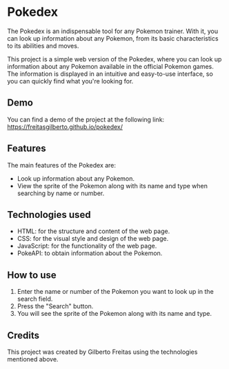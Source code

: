 # Pokedex

The Pokedex is an indispensable tool for any Pokemon trainer. With it, you can look up information about any Pokemon, from its basic characteristics to its abilities and moves.

This project is a simple web version of the Pokedex, where you can look up information about any Pokemon available in the official Pokemon games. The information is displayed in an intuitive and easy-to-use interface, so you can quickly find what you're looking for.

## Demo

You can find a demo of the project at the following link: https://freitasgilberto.github.io/pokedex/

## Features

The main features of the Pokedex are:

- Look up information about any Pokemon.
- View the sprite of the Pokemon along with its name and type when searching by name or number.

## Technologies used

- HTML: for the structure and content of the web page.
- CSS: for the visual style and design of the web page.
- JavaScript: for the functionality of the web page.
- PokeAPI: to obtain information about the Pokemon.

## How to use

1. Enter the name or number of the Pokemon you want to look up in the search field.
2. Press the "Search" button.
3. You will see the sprite of the Pokemon along with its name and type.

## Credits

This project was created by Gilberto Freitas using the technologies mentioned above.
